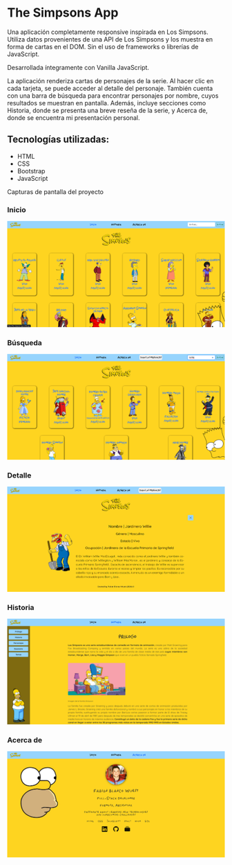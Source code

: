 <h1>The Simpsons App</h1>

<p>Una aplicación completamente responsive inspirada en Los Simpsons. Utiliza datos provenientes de una API de Los Simpsons y los muestra en forma de cartas en el DOM. Sin el uso de frameworks o librerías de JavaScript.</p>
    
<p>Desarrollada íntegramente con Vanilla JavaScript.</p>
    
<p>La aplicación renderiza cartas de personajes de la serie. Al hacer clic en cada tarjeta, se puede acceder al detalle del personaje. También cuenta con una barra de búsqueda para encontrar personajes por nombre, cuyos resultados se muestran en pantalla. Además, incluye secciones como Historia, donde se presenta una breve reseña de la serie, y Acerca de, donde se encuentra mi presentación personal.</p>

<h2>Tecnologías utilizadas:</h2>

<ul>
  <li>HTML</li>
  <li>CSS</li>
  <li>Bootstrap</li>
  <li>JavaScript</li>
</ul>

<span>Capturas de pantalla del proyecto</span>

<h3>Inicio</h3>
<img src="assets/img/Captura de pantalla 2024-04-30 042641.png" alt="Captura de pantalla del proyecto">
<h3>Búsqueda</h3>
<img src="assets//img/Captura de pantalla 2024-06-15 102824.png" alt="Captura de pantalla del proyecto">
<h3>Detalle</h3>
<img src="assets/img/Captura de pantalla 2024-06-05 141223.png" alt="Captura de pantalla del proyecto">
<h3>Historia</h3>
<img src="assets/img/Captura de pantalla 2024-06-06 034804.png" alt="Captura de pantalla del proyecto">
<h3>Acerca de</h3>
<img src="assets/img/Captura de pantalla 2024-04-30 042906.png" alt="Captura de pantalla del proyecto">
